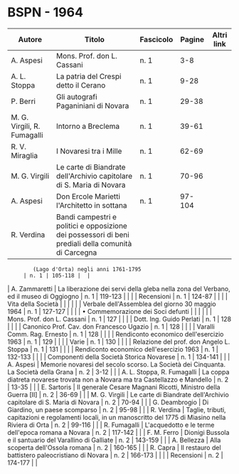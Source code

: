 # BSPN - 1964

| Autore                      | Titolo                                                                                              | Fascicolo | Pagine | Altri link |
|-----------------------------|-----------------------------------------------------------------------------------------------------|-----------|--------|------------|
| A. Aspesi                   | Mons. Prof. don L. Cassani                                                                          | n. 1      | 3-8    |            |
| A. L. Stoppa                | La patria del Crespi detto il Cerano                                                                | n. 1      | 9-28   |            |
| P. Berri                    | Gli autografi Paganiniani di Novara                                                                 | n. 1      | 29-38  |            |
| M. G. Virgili, R. Fumagalli | Intorno a Breclema                                                                                  | n. 1      | 39-61  |            |
| R. V. Miraglia              | I Novaresi tra i Mille                                                                              | n. 1      | 62-69  |            |
| M. G. Virgili               | Le carte di Biandrate dell'Archivio capitolare di S. Maria di Novara                                | n. 1      | 70-96  |            |
| A. Aspesi                   | Don Ercole Marietti l'Architetto in sottana                                                         | n. 1      | 97-104 |            |
| R. Verdina                  | Bandi campestri e politici e opposizione dei possessori di beni prediali della comunità di Carcegna 

            (Lago d'Orta) negli anni 1761-1795
         | n. 1 | 105-118 |  |

| A. Zammaretti | La liberazione dei servi della gleba nella zona del Verbano, ed il museo di Oggiogno | n. 1 | 119-123 | |
| | Recensioni | n. 1 | 124-87 | |
| | Vita della Società | | | |
| | Verbale dell'Assemblea del giorno 30 maggio 1964 | n. 1 | 127-127 | |
| | • Commemorazione dei Soci defunti | | | |
| | Mons. Prof. don L. Cassani | n. 1 | 127 | |
| | Dott. Ing. Guido Perlati | n. 1 | 128 | |
| | Canonico Prof. Cav. don Francesco Ugazio | n. 1 | 128 | |
| | Varalli Comm. Rag. Ernesto | n. 1 | 128 | |
| | Rendiconto economico dell'esercizio 1963 | n. 1 | 129 | |
| | Varie | n. 1 | 130 | |
| | Relazione del prof. don Angelo L. Stoppa | n. 1 | 131 | |
| | Rendiconto economico dell'esercizio 1963 | n. 1 | 132-133 | |
| | Componenti della Società Storica Novarese | n. 1 | 134-141 | |
| A. Aspesi | Memorie novaresi del secolo scorso. La Società dei Cinquanta. La Società della Grana | n. 2 | 3-12 | |
| A. L. Stoppa, R. Fumagalli | La coppa diatreta novarese trovata non a Novara ma tra Castellazzo e Mandello | n. 2 | 13-35 | |
| E. Sartoris | Il generale Cesare Magnani Ricotti, Ministro della Guerra [II] | n. 2 | 36-69 | |
| M. G. Virgili | Le carte di Biandrate dell'Archivio capitolare di S. Maria di Novara | n. 2 | 70-94 | |
| G. Deambrogio | Di Giardino, un paese scomparso | n. 2 | 95-98 | |
| R. Verdina | Taglie, tributi, capitazioni e regolamenti locali, in un manoscritto del 1775 di Miasino nella Riviera di
Orta
| n. 2 | 99-116 | |
| R. Fumagalli | L'acquedotto e le terme dell'epoca romana a Novara | n. 2 | 117-142 | |
| F. M. Ferro | Dionigi Bussola e il santuario del Varallino di Galliate | n. 2 | 143-159 | |
| A. Bellezza | Alla scoperta dell'Ossola romana | n. 2 | 160-165 | |
| R. Capra | Il restauro del battistero paleocristiano di Novara | n. 2 | 166-173 | |
| | Recensioni | n. 2 | 174-177 | |
